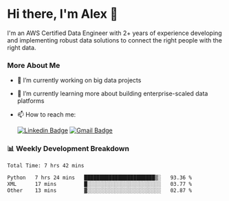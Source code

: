 # Hi there, I'm Alex  👋

I'm an AWS Certified Data Engineer with 2+ years of experience developing and implementing robust data solutions to connect the right people with the right data. 

### More About Me

- 🔭 I’m currently working on big data projects
- 🌱 I’m currently learning more about building enterprise-scaled data platforms
- 📫 How to reach me:

  [![Linkedin Badge](https://img.shields.io/badge/LinkedIn-0077B5?style=for-the-badge&logo=linkedin&logoColor=white)](https://www.linkedin.com/in/itsalexchen) [![Gmail Badge](https://img.shields.io/badge/Gmail-D14836?style=for-the-badge&logo=gmail&logoColor=white)](mailto:itsalexchen@gmail.com)




### 📊 Weekly Development Breakdown
<!--START_SECTION:waka-->

```txt
Total Time: 7 hrs 42 mins

Python   7 hrs 24 mins   ███████████████████████▒░   93.36 %
XML      17 mins         █░░░░░░░░░░░░░░░░░░░░░░░░   03.77 %
Other    13 mins         ▓░░░░░░░░░░░░░░░░░░░░░░░░   02.87 %
```

<!--END_SECTION:waka-->
